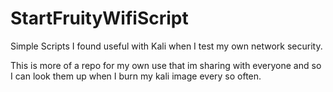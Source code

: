 # StartFruityWifiScript

Simple Scripts I found useful with Kali when I test my own network security.

This is more of a repo for my own use that im sharing with everyone and so I can look them up when I burn my kali image every so often.

